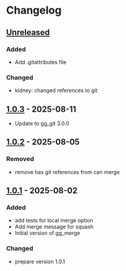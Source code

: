 # Changelog

## [Unreleased]

### Added

- Add .gitattributes file

### Changed

- kidney: changed references to git

## [1.0.3] - 2025-08-11

- Update to gg\_git 3.0.0

## [1.0.2] - 2025-08-05

### Removed

- remove has git references from can merge

## [1.0.1] - 2025-08-02

### Added

- add tests for local merge option
- Add merge message for squash
- Initial version of gg\_merge

### Changed

- prepare version 1.0.1

[Unreleased]: https://github.com/inlavigo/gg_merge/compare/1.0.3...HEAD
[1.0.3]: https://github.com/inlavigo/gg_merge/compare/1.0.2...1.0.3
[1.0.2]: https://github.com/inlavigo/gg_merge/compare/1.0.1...1.0.2
[1.0.1]: https://github.com/inlavigo/gg_merge/tag/%tag
